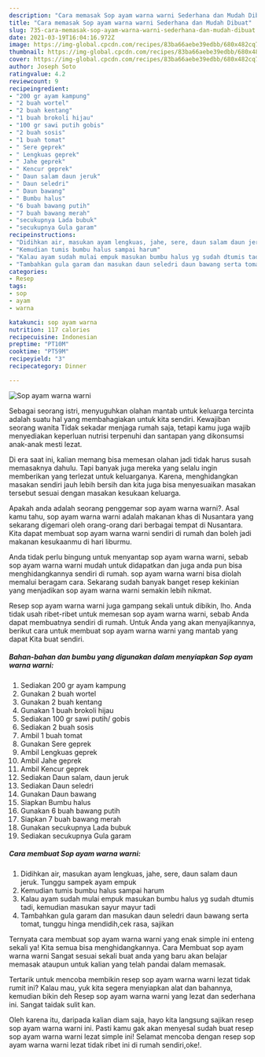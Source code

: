 ```yaml
---
description: "Cara memasak Sop ayam warna warni Sederhana dan Mudah Dibuat"
title: "Cara memasak Sop ayam warna warni Sederhana dan Mudah Dibuat"
slug: 735-cara-memasak-sop-ayam-warna-warni-sederhana-dan-mudah-dibuat
date: 2021-03-19T16:04:16.972Z
image: https://img-global.cpcdn.com/recipes/83ba66aebe39edbb/680x482cq70/sop-ayam-warna-warni-foto-resep-utama.jpg
thumbnail: https://img-global.cpcdn.com/recipes/83ba66aebe39edbb/680x482cq70/sop-ayam-warna-warni-foto-resep-utama.jpg
cover: https://img-global.cpcdn.com/recipes/83ba66aebe39edbb/680x482cq70/sop-ayam-warna-warni-foto-resep-utama.jpg
author: Joseph Soto
ratingvalue: 4.2
reviewcount: 9
recipeingredient:
- "200 gr ayam kampung"
- "2 buah wortel"
- "2 buah kentang"
- "1 buah brokoli hijau"
- "100 gr sawi putih gobis"
- "2 buah sosis"
- "1 buah tomat"
- " Sere geprek"
- " Lengkuas geprek"
- " Jahe geprek"
- " Kencur geprek"
- " Daun salam daun jeruk"
- " Daun seledri"
- " Daun bawang"
- " Bumbu halus"
- "6 buah bawang putih"
- "7 buah bawang merah"
- "secukupnya Lada bubuk"
- "secukupnya Gula garam"
recipeinstructions:
- "Didihkan air, masukan ayam lengkuas, jahe, sere, daun salam daun jeruk. Tunggu sampek ayam empuk"
- "Kemudian tumis bumbu halus sampai harum"
- "Kalau ayam sudah mulai empuk masukan bumbu halus yg sudah dtumis tadi, kemudian masukan sayur mayur tadi"
- "Tambahkan gula garam dan masukan daun seledri daun bawang serta tomat, tunggu hinga mendidih,cek rasa, sajikan"
categories:
- Resep
tags:
- sop
- ayam
- warna

katakunci: sop ayam warna 
nutrition: 117 calories
recipecuisine: Indonesian
preptime: "PT10M"
cooktime: "PT59M"
recipeyield: "3"
recipecategory: Dinner

---
```



![Sop ayam warna warni](https://img-global.cpcdn.com/recipes/83ba66aebe39edbb/680x482cq70/sop-ayam-warna-warni-foto-resep-utama.jpg)

Sebagai seorang istri, menyuguhkan olahan mantab untuk keluarga tercinta adalah suatu hal yang membahagiakan untuk kita sendiri. Kewajiban seorang  wanita Tidak sekadar menjaga rumah saja, tetapi kamu juga wajib menyediakan keperluan nutrisi terpenuhi dan santapan yang dikonsumsi anak-anak mesti lezat.

Di era  saat ini, kalian memang bisa memesan olahan jadi tidak harus susah memasaknya dahulu. Tapi banyak juga mereka yang selalu ingin memberikan yang terlezat untuk keluarganya. Karena, menghidangkan masakan sendiri jauh lebih bersih dan kita juga bisa menyesuaikan masakan tersebut sesuai dengan masakan kesukaan keluarga. 



Apakah anda adalah seorang penggemar sop ayam warna warni?. Asal kamu tahu, sop ayam warna warni adalah makanan khas di Nusantara yang sekarang digemari oleh orang-orang dari berbagai tempat di Nusantara. Kita dapat membuat sop ayam warna warni sendiri di rumah dan boleh jadi makanan kesukaanmu di hari liburmu.

Anda tidak perlu bingung untuk menyantap sop ayam warna warni, sebab sop ayam warna warni mudah untuk didapatkan dan juga anda pun bisa menghidangkannya sendiri di rumah. sop ayam warna warni bisa diolah memalui beragam cara. Sekarang sudah banyak banget resep kekinian yang menjadikan sop ayam warna warni semakin lebih nikmat.

Resep sop ayam warna warni juga gampang sekali untuk dibikin, lho. Anda tidak usah ribet-ribet untuk memesan sop ayam warna warni, sebab Anda dapat membuatnya sendiri di rumah. Untuk Anda yang akan menyajikannya, berikut cara untuk membuat sop ayam warna warni yang mantab yang dapat Kita buat sendiri.

<!--inarticleads1-->

##### Bahan-bahan dan bumbu yang digunakan dalam menyiapkan Sop ayam warna warni:

1. Sediakan 200 gr ayam kampung
1. Gunakan 2 buah wortel
1. Gunakan 2 buah kentang
1. Gunakan 1 buah brokoli hijau
1. Sediakan 100 gr sawi putih/ gobis
1. Sediakan 2 buah sosis
1. Ambil 1 buah tomat
1. Gunakan  Sere geprek
1. Ambil  Lengkuas geprek
1. Ambil  Jahe geprek
1. Ambil  Kencur geprek
1. Sediakan  Daun salam, daun jeruk
1. Sediakan  Daun seledri
1. Gunakan  Daun bawang
1. Siapkan  Bumbu halus
1. Gunakan 6 buah bawang putih
1. Siapkan 7 buah bawang merah
1. Gunakan secukupnya Lada bubuk
1. Sediakan secukupnya Gula garam




<!--inarticleads2-->

##### Cara membuat Sop ayam warna warni:

1. Didihkan air, masukan ayam lengkuas, jahe, sere, daun salam daun jeruk. Tunggu sampek ayam empuk
1. Kemudian tumis bumbu halus sampai harum
1. Kalau ayam sudah mulai empuk masukan bumbu halus yg sudah dtumis tadi, kemudian masukan sayur mayur tadi
1. Tambahkan gula garam dan masukan daun seledri daun bawang serta tomat, tunggu hinga mendidih,cek rasa, sajikan




Ternyata cara membuat sop ayam warna warni yang enak simple ini enteng sekali ya! Kita semua bisa menghidangkannya. Cara Membuat sop ayam warna warni Sangat sesuai sekali buat anda yang baru akan belajar memasak ataupun untuk kalian yang telah pandai dalam memasak.

Tertarik untuk mencoba membikin resep sop ayam warna warni lezat tidak rumit ini? Kalau mau, yuk kita segera menyiapkan alat dan bahannya, kemudian bikin deh Resep sop ayam warna warni yang lezat dan sederhana ini. Sangat taidak sulit kan. 

Oleh karena itu, daripada kalian diam saja, hayo kita langsung sajikan resep sop ayam warna warni ini. Pasti kamu gak akan menyesal sudah buat resep sop ayam warna warni lezat simple ini! Selamat mencoba dengan resep sop ayam warna warni lezat tidak ribet ini di rumah sendiri,oke!.

